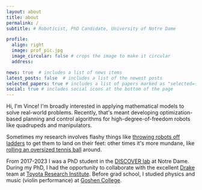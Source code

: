 ```yaml
---
layout: about
title: about
permalink: /
subtitle: # Roboticist, PhD Candidate, University of Notre Dame

profile:
  align: right
  image: prof_pic.jpg
  image_circular: false # crops the image to make it circular
  address:

news: true  # includes a list of news items
latest_posts: false  # includes a list of the newest posts
selected_papers: true # includes a list of papers marked as "selected={true}"
social: true # includes social icons at the bottom of the page
---
```


Hi, I'm Vince! I'm broadly interested in applying mathematical models to solve
real-world problems. Recently, that's meant developing optimization-based
planning and control algorithms for high-degree-of-freedom robots like
quadrupeds and manipulators. 

Sometimes my research involves flashy things like
[throwing robots off ladders](https://youtu.be/FRcyfp-9x5o) to get them to land
on their feet: other times it's more mundane, like 
[rolling an oversized tennis ball](https://youtu.be/IqxJKbM8_ms?t=26) around. 

From 2017-2023 I was a PhD student in the [DISCOVER
lab](https://sites.google.com/a/nd.edu/discoverlab/) at Notre
Dame. During my PhD, I had the opportunity to collaborate with the excellent
[Drake](https://drake.mit.edu) team at 
[Toyota Research Institute](https://www.tri.global/). Before grad school, I
studied physics and music (violin performance) at 
[Goshen College](https://goshen.edu). 

